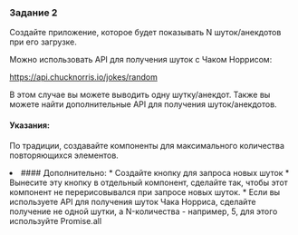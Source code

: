 ### Задание 2
Создайте приложение, которое будет показывать N шуток/анекдотов при его загрузке.

Можно использовать API для получения шуток с Чаком Норрисом:

<https://api.chucknorris.io/jokes/random>

В этом случае вы можете выводить одну шутку/анекдот. Также вы можете найти дополнительные API для получения шуток/анекдотов.

#### Указания:
По традиции, создавайте компоненты для максимального количества повторяющихся элементов.

<li> #### Дополнительно:
* Создайте кнопку для запроса новых шуток
* Вынесите эту кнопку в отдельный компонент, сделайте так, чтобы этот компонент не перерисовывался при запросе новых шуток.
* Если вы используете API для получения шуток Чака Норриса, сделайте получение не одной шутки, а N-количества - например, 5, для этого используйте Promise.all
